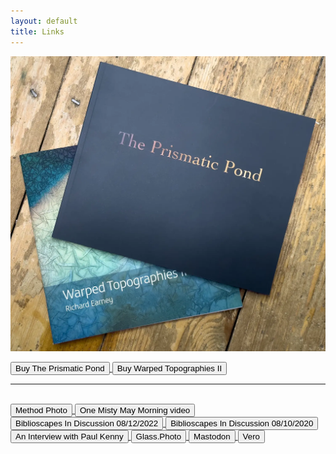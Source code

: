 ```yaml
---
layout: default
title: Links
---
```


[![Buy Warped Topographies II and The Prismatic Pond](books/warped-prismatic.webp "Warped Topographies II and The Prismatic Pond covers")](http://method-photo/books/warped-pond)

<a href="https://method.photo/books/the-prismatic-pond">
	<button class="links">
		Buy The Prismatic Pond
	</button>
</a>

<a href="https://method.photo/books/warped-topographies-ii">
	<button class="links">
		Buy Warped Topographies II
	</button>
</a>

<hr />
<br />

<a href="https://method.photo">
	<button class="links">	
		Method Photo
	</button>
</a>

<a href="https://vimeo.com/449190135">
	<button class="links">
		One Misty May Morning video
	</button>
</a>

<a href="https://biblioscapes.com/in-discussion/richard-earney-1">
	<button class="links">
		Biblioscapes In Discussion 08/12/2022
	</button>
</a>

<a href="https://biblioscapes.com/in-discussion/richard-earney">
	<button class="links">
		Biblioscapes In Discussion 08/10/2020
	</button>
</a>

<a href="https://method.photo/blog/2019-07-16-an-interview-with-paul-kenny.md">
	<button class="links">
		An Interview with Paul Kenny
	</button>
</a>

<a href="https://glass.photo/methodphoto">
	<button class="links">
		Glass.Photo
	</button>
</a>

<a href="https://toot.community/@methodphoto">
	<button class="links">
		Mastodon
	</button>
</a>

<a href="https://vero.co/methodphoto">
	<button class="links">
		Vero
	</button>
</a>
